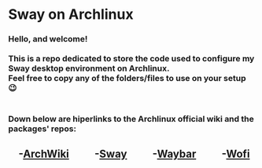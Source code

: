 # Sway on Archlinux
### Hello, and welcome!<br><br>This is a repo dedicated to store the code used to configure my Sway desktop environment on Archlinux.<br>Feel free to copy any of the folders/files to use on your setup :wink:<br><br>
### Down below are hiperlinks to the Archlinux official wiki and the packages' repos:<br>
## &emsp;-[ArchWiki](https://wiki.archlinux.org/) &emsp;&emsp; -[Sway](https://github.com/swaywm) &emsp;&emsp; -[Waybar](https://github.com/Alexays/Waybar) &emsp;&emsp; -[Wofi](https://github.com/tsujp/wofi)
